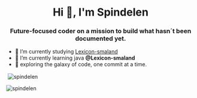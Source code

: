 <h1 align="center">Hi 👋, I'm Spindelen</h1>
<h3 align="center">Future-focused coder on a mission to build what hasn´t been documented yet.</h3>

- 🔭 I’m currently studying [Lexicon-smaland](Lexicon-smaland)
- 🌱 I’m currently learning java **@Lexicon-smaland**
- 🔭 exploring the galaxy of code, one commit at a time.
<p align="left">
</p>


<p>&nbsp;<img align="center" src="https://github-readme-stats.vercel.app/api?username=spindelen&show_icons=true&locale=en" alt="spindelen" /></p>
<p align="left"> <img src="https://komarev.com/ghpvc/?username=spindelen&label=Profile%20views&color=0e75b6&style=flat" alt="spindelen" /> </p>
